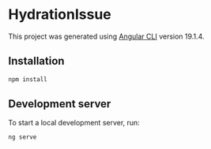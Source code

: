 # HydrationIssue

This project was generated using [Angular CLI](https://github.com/angular/angular-cli) version 19.1.4.

## Installation

```bash
npm install
```

## Development server

To start a local development server, run:

```bash
ng serve
```

